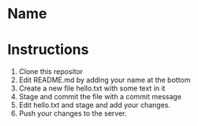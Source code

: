 # Name


# Instructions

1. Clone this repositor
2. Edit README.md by adding your name at the bottom
3. Create a new file hello.txt with some text in it
4. Stage and commit the file with a commit message
5. Edit hello.txt and stage and add your changes.
6. Push your changes to the server.

